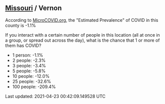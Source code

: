 
## [Missouri](/united-states/missouri) / Vernon

According to [MicroCOVID.org](http://microcovid.org),
the "Estimated Prevalence" of COVID in this county is -1.1%

If you interact with a certain number of people in this location
(all at once in a group, or spread out across the day), what is the chance that
1 or more of them has COVID?

- 1 person: -1.1%
- 2 people: -2.3%
- 3 people: -3.4%
- 5 people: -5.8%
- 10 people: -12.0%
- 25 people: -32.6%
- 100 people: -209.4%

Last updated: 2021-04-23 00:42:09.149528 UTC
